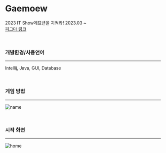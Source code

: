 # Gaemoew
2023 IT Show계묘년을 지켜라!
2023.03 ~ 
<br>
[피그마 링크](https://www.figma.com/design/CC7jU1Qs4lrhdoM2mUaIUh/Gaemoew?node-id=0-1&t=YE3erJwpu7EohERu-1)

<br>

### 개발환경/사용언어

--------------------
Intellij, Java, GUI, Database

<br>

### 게임 방법

--------------------
![name](https://user-images.githubusercontent.com/83991079/231720396-0fde3dd4-0d64-47f2-aaef-6235a37fe80b.png)

<br>

### 시작 화면
--------------------
![home](https://user-images.githubusercontent.com/83991079/231720294-37ad5b40-1507-43aa-aee8-e5274a3df323.png)

